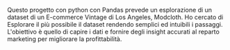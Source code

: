 Questo progetto con python con Pandas prevede un esplorazione di un dataset di un E-commerce Vintage di Los Angeles, Modcloth.
Ho cercato di Esplorare il più possibile il dataset rendendo semplici ed intuibili i passaggi. L'obiettivo è quello di capire i dati e fornire degli insight accurati al reparto marketing per migliorare la profittabilità.

